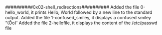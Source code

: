 ##########0x02-shell_redirections##########
Added the file 0-hello_world, it prints Hello, World followed by a new line to the standard output.
Added the file 1-confused_smiley, it displays a confused smiley “(Ôo)'
Added the file 2-hellofile, it displays the content of the /etc/passwd file
